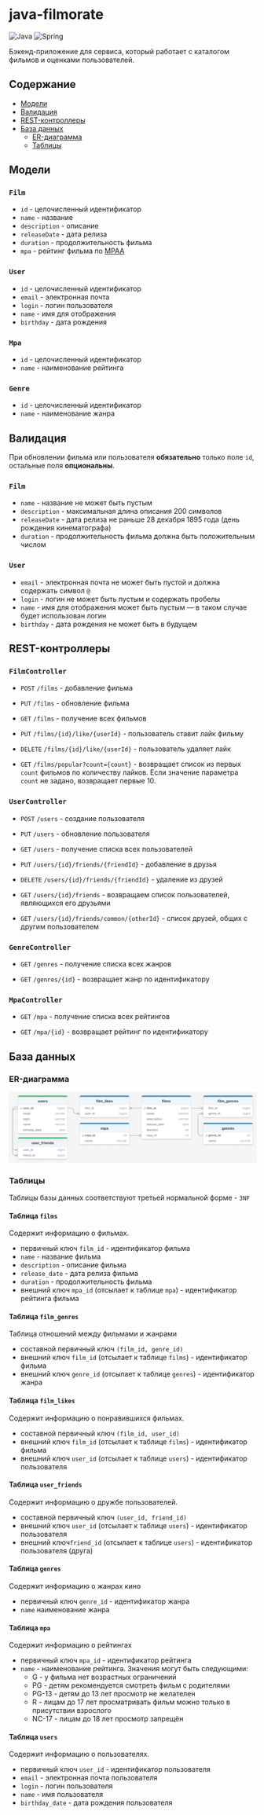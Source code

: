 # java-filmorate
![Java](https://img.shields.io/badge/java-%23ED8B00.svg?style=for-the-badge&logo=openjdk&logoColor=white)
![Spring](https://img.shields.io/badge/spring-%236DB33F.svg?style=for-the-badge&logo=spring&logoColor=white)

Бэкенд-приложение для сервиса, который работает с каталогом фильмов и оценками пользователей.

## Содержание
- [Модели](#модели)
- [Валидация](#валидация)
- [REST-контроллеры](#rest-контроллеры)
- [База данных](#база-данных)
    - [ER-диаграмма](#er-диаграмма)
    - [Таблицы](#таблицы)

## Модели

### `Film`

- `id` - целочисленный идентификатор
- `name` - название
- `description` - описание
- `releaseDate` - дата релиза
- `duration` - продолжительность фильма
- `mpa` - рейтинг фильма по [MPAA](https://ru.wikipedia.org/wiki/Система_рейтингов_Американской_киноассоциации)

### `User`

- `id` - целочисленный идентификатор
- `email` - электронная почта
- `login` - логин пользователя
- `name` - имя для отображения
- `birthday` - дата рождения

### `Mpa`

- `id` - целочисленный идентификатор
- `name` - наименование рейтинга

### `Genre`

- `id` - целочисленный идентификатор
- `name` - наименование жанра

## Валидация

При обновлении фильма или пользователя **обязательно** только поле `id`, остальные поля **опциональны**.

### `Film`

- `name` - название не может быть пустым
- `description` - максимальная длина описания 200 символов
- `releaseDate` - дата релиза не раньше 28 декабря 1895 года (день рождения кинематографа)
- `duration` - продолжительность фильма должна быть положительным числом

### `User`

- `email` - электронная почта не может быть пустой и должна содержать символ `@`
- `login` - логин не может быть пустым и содержать пробелы
- `name` - имя для отображения может быть пустым — в таком случае будет использован логин
- `birthday` - дата рождения не может быть в будущем


## REST-контроллеры

### `FilmController`

- `POST` `/films` - добавление фильма
- `PUT` `/films` - обновление фильма
- `GET` `/films` - получение всех фильмов

- `PUT` `/films/{id}/like/{userId}` - пользователь ставит лайк фильму
- `DELETE` `/films/{id}/like/{userId}` - пользователь удаляет лайк

- `GET` `/films/popular?count={count}` - возвращает список из первых `count` фильмов по количеству лайков. Если значение параметра `count` не задано, возвращает первые 10.

### `UserController`

- `POST` `/users` - создание пользователя
- `PUT` `/users` - обновление пользователя
- `GET` `/users` - получение списка всех пользователей

- `PUT` `/users/{id}/friends/{friendId}` - добавление в друзья
- `DELETE` `/users/{id}/friends/{friendId}` - удаление из друзей
- `GET` `/users/{id}/friends` - возвращаем список пользователей, являющихся его друзьями
- `GET` `/users/{id}/friends/common/{otherId}` - список друзей, общих с другим пользователем

### `GenreController`

- `GET` `/genres` - получение списка всех жанров

- `GET` `/genres/{id}` - возвращает жанр по идентификатору

### `MpaController`

- `GET` `/mpa` - получение списка всех рейтингов

- `GET` `/mpa/{id}` - возвращает рейтинг по идентификатору


## База данных

### ER-диаграмма
![ER-диаграмма](erd.png)

### Таблицы

Таблицы базы данных соответствуют третьей нормальной форме - `3NF`

#### Таблица `films`

Содержит информацию о фильмах.

- первичный ключ `film_id` - идентификатор фильма
- `name` - название фильма
- `description` - описание фильма
- `release_date` - дата релиза фильма
- `duration` - продолжительность фильма
- внешний ключ `mpa_id` (отсылает к таблице `mpa`) - идентификатор рейтинга фильма

#### Таблица `film_genres`

Таблица отношений между фильмами и жанрами

- составной первичный ключ `(film_id, genre_id)` 
- внешний ключ `film_id` (отсылает к таблице `films`) - идентификатор фильма
- внешний ключ `genre_id` (отсылает к таблице `genres`) - идентификатор жанра

#### Таблица `film_likes`

Содержит информацию о понравившихся фильмах.

- составной первичный ключ `(film_id, user_id)`
- внешний ключ `film_id` (отсылает к таблице `films`) - идентификатор фильма
- внешний ключ `user_id` (отсылает к таблице `users`) - идентификатор пользователя

#### Таблица `user_friends`

Содержит информацию о дружбе пользователей.

- составной первичный ключ `(user_id, friend_id)`
- внешний ключ `user_id` (отсылает к таблице `users`) - идентификатор пользователя
- внешний ключ`friend_id` (отсылает к таблице `users`) - идентификатор пользователя (друга)

#### Таблица `genres`

Содержит информацию о жанрах кино

- первичный ключ `genre_id` - идентификатор жанра
- `name` наименование жанра

#### Таблица `mpa`

Содержит информацию о рейтингах

- первичный ключ `mpa_id` - идентификатор рейтинга
- `name` - наименование рейтинга. Значения могут быть следующими:
    - G - у фильма нет возрастных ограничений
    - PG - детям рекомендуется смотреть фильм с родителями
    - PG-13 - детям до 13 лет просмотр не желателен
    - R - лицам до 17 лет просматривать фильм можно только в присутствии взрослого
    - NC-17 - лицам до 18 лет просмотр запрещён

#### Таблица `users`

Содержит информацию о пользователях.

- первичный ключ `user_id` - идентификатор пользователя
- `email` - электронная почта пользователя
- `login` - логин пользователя
- `name` - имя пользователя
- `birthday_date` - дата рождения пользователя